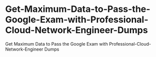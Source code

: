 # Get-Maximum-Data-to-Pass-the-Google-Exam-with-Professional-Cloud-Network-Engineer-Dumps
Get Maximum Data to Pass the Google Exam with Professional-Cloud-Network-Engineer Dumps
